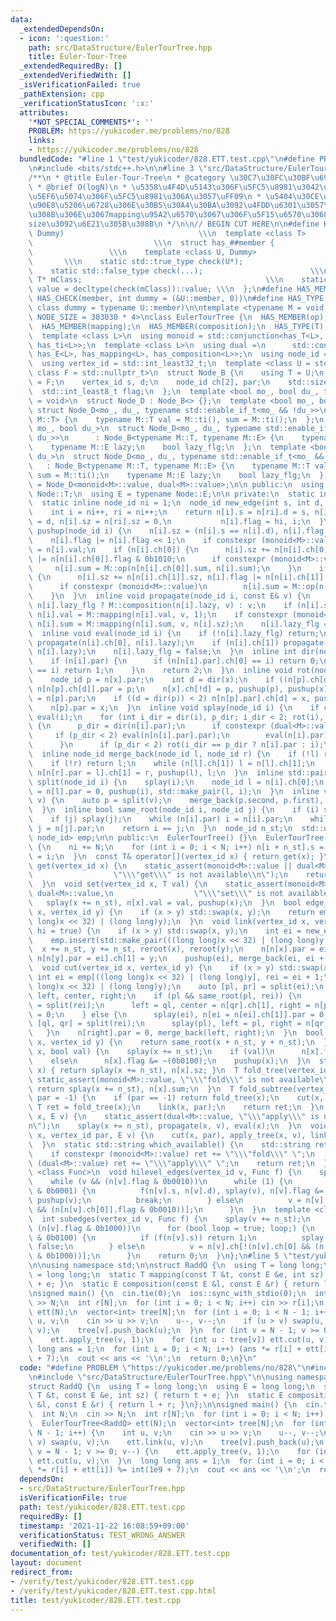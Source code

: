 ```yaml
---
data:
  _extendedDependsOn:
  - icon: ':question:'
    path: src/DataStructure/EulerTourTree.hpp
    title: Euler-Tour-Tree
  _extendedRequiredBy: []
  _extendedVerifiedWith: []
  _isVerificationFailed: true
  _pathExtension: cpp
  _verificationStatusIcon: ':x:'
  attributes:
    '*NOT_SPECIAL_COMMENTS*': ''
    PROBLEM: https://yukicoder.me/problems/no/828
    links:
    - https://yukicoder.me/problems/no/828
  bundledCode: "#line 1 \"test/yukicoder/828.ETT.test.cpp\"\n#define PROBLEM \"https://yukicoder.me/problems/no/828\"\
    \n#include <bits/stdc++.h>\n\n#line 3 \"src/DataStructure/EulerTourTree.hpp\"\n\
    /**\n * @title Euler-Tour-Tree\n * @category \u30C7\u30FC\u30BF\u69CB\u9020\n\
    \ * @brief O(logN)\n * \u5358\u4F4D\u5143\u306F\u5FC5\u8981\u3042\u308A\uFF08\u9045\
    \u5EF6\u5074\u306F\u5FC5\u8981\u306A\u3057\uFF09\n * \u5404\u30CE\u30FC\u30C9\u304C\
    \u90E8\u5206\u6728\u306E\u30B5\u30A4\u30BA\u3092\u4FDD\u6301\u3057\u3066\u3044\
    \u308B\u306E\u3067mapping\u95A2\u6570\u3067\u306F\u5F15\u6570\u3068\u3057\u3066\
    size\u3092\u6E21\u305B\u308B\n */\n\n// BEGIN CUT HERE\n\n#define HAS_CHECK(member,\
    \ Dummy)                              \\\n  template <class T>               \
    \                           \\\n  struct has_##member {                      \
    \                 \\\n    template <class U, Dummy>                          \
    \       \\\n    static std::true_type check(U*);                          \\\n\
    \    static std::false_type check(...);                        \\\n    static\
    \ T* mClass;                                         \\\n    static const bool\
    \ value = decltype(check(mClass))::value; \\\n  };\n#define HAS_MEMBER(member)\
    \ HAS_CHECK(member, int dummy = (&U::member, 0))\n#define HAS_TYPE(member) HAS_CHECK(member,\
    \ class dummy = typename U::member)\n\ntemplate <typename M = void, std::size_t\
    \ NODE_SIZE = 303030 * 4>\nclass EulerTourTree {\n  HAS_MEMBER(op);\n  HAS_MEMBER(ti);\n\
    \  HAS_MEMBER(mapping);\n  HAS_MEMBER(composition);\n  HAS_TYPE(T);\n  HAS_TYPE(E);\n\
    \  template <class L>\n  using monoid = std::conjunction<has_T<L>, has_op<L>,\
    \ has_ti<L>>;\n  template <class L>\n  using dual =\n      std::conjunction<has_T<L>,\
    \ has_E<L>, has_mapping<L>, has_composition<L>>;\n  using node_id = std::int_least32_t;\n\
    \  using vertex_id = std::int_least32_t;\n  template <class U = std::nullptr_t,\
    \ class F = std::nullptr_t>\n  struct Node_B {\n    using T = U;\n    using E\
    \ = F;\n    vertex_id s, d;\n    node_id ch[2], par;\n    std::size_t sz;\n  \
    \  std::int_least8_t flag;\n  };\n  template <bool mo_, bool du_, typename tEnable\
    \ = void>\n  struct Node_D : Node_B<> {};\n  template <bool mo_, bool du_>\n \
    \ struct Node_D<mo_, du_, typename std::enable_if_t<mo_ && !du_>>\n      : Node_B<typename\
    \ M::T> {\n    typename M::T val = M::ti(), sum = M::ti();\n  };\n  template <bool\
    \ mo_, bool du_>\n  struct Node_D<mo_, du_, typename std::enable_if_t<!mo_ &&\
    \ du_>>\n      : Node_B<typename M::T, typename M::E> {\n    typename M::T val;\n\
    \    typename M::E lazy;\n    bool lazy_flg;\n  };\n  template <bool mo_, bool\
    \ du_>\n  struct Node_D<mo_, du_, typename std::enable_if_t<mo_ && du_>>\n   \
    \   : Node_B<typename M::T, typename M::E> {\n    typename M::T val = M::ti(),\
    \ sum = M::ti();\n    typename M::E lazy;\n    bool lazy_flg;\n  };\n  using Node\
    \ = Node_D<monoid<M>::value, dual<M>::value>;\n\n public:\n  using T = typename\
    \ Node::T;\n  using E = typename Node::E;\n\n private:\n  static inline Node n[NODE_SIZE];\n\
    \  static inline node_id ni = 1;\n  node_id new_edge(int s, int d, bool hi) {\n\
    \    int i = ni++, ri = ni++;\n    return n[i].s = n[ri].d = s, n[i].d = n[ri].s\
    \ = d, n[i].sz = n[ri].sz = 0,\n           n[i].flag = hi, i;\n  }\n  static void\
    \ pushup(node_id i) {\n    n[i].sz = (n[i].s == n[i].d), n[i].flag &= 0b0101,\n\
    \    n[i].flag |= n[i].flag << 1;\n    if constexpr (monoid<M>::value) n[i].sum\
    \ = n[i].val;\n    if (n[i].ch[0]) {\n      n[i].sz += n[n[i].ch[0]].sz, n[i].flag\
    \ |= n[n[i].ch[0]].flag & 0b1010;\n      if constexpr (monoid<M>::value)\n   \
    \     n[i].sum = M::op(n[n[i].ch[0]].sum, n[i].sum);\n    }\n    if (n[i].ch[1])\
    \ {\n      n[i].sz += n[n[i].ch[1]].sz, n[i].flag |= n[n[i].ch[1]].flag & 0b1010;\n\
    \      if constexpr (monoid<M>::value)\n        n[i].sum = M::op(n[i].sum, n[n[i].ch[1]].sum);\n\
    \    }\n  }\n  inline void propagate(node_id i, const E& v) {\n    n[i].lazy =\
    \ n[i].lazy_flg ? M::composition(n[i].lazy, v) : v;\n    if (n[i].s == n[i].d)\
    \ n[i].val = M::mapping(n[i].val, v, 1);\n    if constexpr (monoid<M>::value)\
    \ n[i].sum = M::mapping(n[i].sum, v, n[i].sz);\n    n[i].lazy_flg = true;\n  }\n\
    \  inline void eval(node_id i) {\n    if (!n[i].lazy_flg) return;\n    if (n[i].ch[0])\
    \ propagate(n[i].ch[0], n[i].lazy);\n    if (n[i].ch[1]) propagate(n[i].ch[1],\
    \ n[i].lazy);\n    n[i].lazy_flg = false;\n  }\n  inline int dir(node_id i) {\n\
    \    if (n[i].par) {\n      if (n[n[i].par].ch[0] == i) return 0;\n      if (n[n[i].par].ch[1]\
    \ == i) return 1;\n    }\n    return 2;\n  }\n  inline void rot(node_id x) {\n\
    \    node_id p = n[x].par;\n    int d = dir(x);\n    if ((n[p].ch[d] = n[x].ch[!d]))\
    \ n[n[p].ch[d]].par = p;\n    n[x].ch[!d] = p, pushup(p), pushup(x), n[x].par\
    \ = n[p].par;\n    if ((d = dir(p)) < 2) n[n[p].par].ch[d] = x, pushup(n[p].par);\n\
    \    n[p].par = x;\n  }\n  inline void splay(node_id i) {\n    if constexpr (dual<M>::value)\
    \ eval(i);\n    for (int i_dir = dir(i), p_dir; i_dir < 2; rot(i), i_dir = dir(i))\
    \ {\n      p_dir = dir(n[i].par);\n      if constexpr (dual<M>::value) {\n   \
    \     if (p_dir < 2) eval(n[n[i].par].par);\n        eval(n[i].par), eval(i);\n\
    \      }\n      if (p_dir < 2) rot(i_dir == p_dir ? n[i].par : i);\n    }\n  }\n\
    \  inline node_id merge_back(node_id l, node_id r) {\n    if (!l) return r;\n\
    \    if (!r) return l;\n    while (n[l].ch[1]) l = n[l].ch[1];\n    return splay(l),\
    \ n[n[r].par = l].ch[1] = r, pushup(l), l;\n  }\n  inline std::pair<node_id, node_id>\
    \ split(node_id i) {\n    splay(i);\n    node_id l = n[i].ch[0];\n    return n[i].ch[0]\
    \ = n[l].par = 0, pushup(i), std::make_pair(l, i);\n  }\n  inline void reroot(node_id\
    \ v) {\n    auto p = split(v);\n    merge_back(p.second, p.first), splay(v);\n\
    \  }\n  inline bool same_root(node_id i, node_id j) {\n    if (i) splay(i);\n\
    \    if (j) splay(j);\n    while (n[i].par) i = n[i].par;\n    while (n[j].par)\
    \ j = n[j].par;\n    return i == j;\n  }\n  node_id n_st;\n  std::unordered_map<std::uint64_t,\
    \ node_id> emp;\n\n public:\n  EulerTourTree() {}\n  EulerTourTree(int N) : n_st(ni)\
    \ {\n    ni += N;\n    for (int i = 0; i < N; i++) n[i + n_st].s = n[i + n_st].d\
    \ = i;\n  }\n  const T& operator[](vertex_id x) { return get(x); }\n  const T&\
    \ get(vertex_id x) {\n    static_assert(monoid<M>::value || dual<M>::value,\n\
    \                  \"\\\"get\\\" is not available\\n\");\n    return n[x + n_st].val;\n\
    \  }\n  void set(vertex_id x, T val) {\n    static_assert(monoid<M>::value ||\
    \ dual<M>::value,\n                  \"\\\"set\\\" is not available\\n\");\n \
    \   splay(x += n_st), n[x].val = val, pushup(x);\n  }\n  bool edge_exist(vertex_id\
    \ x, vertex_id y) {\n    if (x > y) std::swap(x, y);\n    return emp.count(((long\
    \ long)x << 32) | (long long)y);\n  }\n  void link(vertex_id x, vertex_id y, bool\
    \ hi = true) {\n    if (x > y) std::swap(x, y);\n    int ei = new_edge(x, y, hi);\n\
    \    emp.insert(std::make_pair(((long long)x << 32) | (long long)y, ei));\n  \
    \  x += n_st, y += n_st, reroot(x), reroot(y);\n    n[n[x].par = ei].ch[0] = x,\
    \ n[n[y].par = ei].ch[1] = y;\n    pushup(ei), merge_back(ei, ei + 1);\n  }\n\
    \  void cut(vertex_id x, vertex_id y) {\n    if (x > y) std::swap(x, y);\n   \
    \ int ei = emp[((long long)x << 32) | (long long)y], rei = ei + 1;\n    emp.erase(((long\
    \ long)x << 32) | (long long)y);\n    auto [pl, pr] = split(ei);\n    node_id\
    \ left, center, right;\n    if (pl && same_root(pl, rei)) {\n      auto [ql, qr]\
    \ = split(rei);\n      left = ql, center = n[qr].ch[1], right = n[pr].ch[1], n[center].par\
    \ = 0;\n    } else {\n      splay(ei), n[ei = n[ei].ch[1]].par = 0;\n      auto\
    \ [ql, qr] = split(rei);\n      splay(pl), left = pl, right = n[qr].ch[1];\n \
    \   }\n    n[right].par = 0, merge_back(left, right);\n  }\n  bool connected(vertex_id\
    \ x, vertex_id y) {\n    return same_root(x + n_st, y + n_st);\n  }\n  void subedge_set(vertex_id\
    \ x, bool val) {\n    splay(x += n_st);\n    if (val)\n      n[x].flag |= (0b0100);\n\
    \    else\n      n[x].flag &= ~(0b0100);\n    pushup(x);\n  }\n  std::size_t tree_size(vertex_id\
    \ x) { return splay(x += n_st), n[x].sz; }\n  T fold_tree(vertex_id x) {\n   \
    \ static_assert(monoid<M>::value, \"\\\"fold\\\" is not available\\n\");\n   \
    \ return splay(x += n_st), n[x].sum;\n  }\n  T fold_subtree(vertex_id x, vertex_id\
    \ par = -1) {\n    if (par == -1) return fold_tree(x);\n    cut(x, par);\n   \
    \ T ret = fold_tree(x);\n    link(x, par);\n    return ret;\n  }\n  void apply_tree(vertex_id\
    \ x, E v) {\n    static_assert(dual<M>::value, \"\\\"apply\\\" is not available\\\
    n\");\n    splay(x += n_st), propagate(x, v), eval(x);\n  }\n  void apply_subtree(vertex_id\
    \ x, vertex_id par, E v) {\n    cut(x, par), apply_tree(x, v), link(x, par);\n\
    \  }\n  static std::string which_available() {\n    std::string ret = \"\";\n\
    \    if constexpr (monoid<M>::value) ret += \"\\\"fold\\\" \";\n    if constexpr\
    \ (dual<M>::value) ret += \"\\\"apply\\\" \";\n    return ret;\n  }\n  template\
    \ <class Func>\n  void hilevel_edges(vertex_id v, Func f) {\n    splay(v += n_st);\n\
    \    while (v && (n[v].flag & 0b0010))\n      while (1) {\n        if (n[v].flag\
    \ & 0b0001) {\n          f(n[v].s, n[v].d), splay(v), n[v].flag &= ~(0b0001),\
    \ pushup(v);\n          break;\n        } else\n          v = n[v].ch[!(n[v].ch[0]\
    \ && (n[n[v].ch[0]].flag & 0b0010))];\n      }\n  }\n  template <class Func>\n\
    \  int subedges(vertex_id v, Func f) {\n    splay(v += n_st);\n    while (v &&\
    \ (n[v].flag & 0b1000))\n      for (bool loop = true; loop;) {\n        if (n[v].flag\
    \ & 0b0100) {\n          if (f(n[v].s)) return 1;\n          splay(v), loop =\
    \ false;\n        } else\n          v = n[v].ch[!(n[v].ch[0] && (n[n[v].ch[0]].flag\
    \ & 0b1000))];\n      }\n    return 0;\n  }\n};\n#line 5 \"test/yukicoder/828.ETT.test.cpp\"\
    \n\nusing namespace std;\n\nstruct RaddQ {\n  using T = long long;\n  using E\
    \ = long long;\n  static T mapping(const T &t, const E &e, int sz) { return t\
    \ + e; }\n  static E composition(const E &l, const E &r) { return l + r; }\n};\n\
    \nsigned main() {\n  cin.tie(0);\n  ios::sync_with_stdio(0);\n  int N;\n  cin\
    \ >> N;\n  int r[N];\n  for (int i = 0; i < N; i++) cin >> r[i];\n  EulerTourTree<RaddQ>\
    \ ett(N);\n  vector<int> tree[N];\n  for (int i = 0; i < N - 1; i++) {\n    int\
    \ u, v;\n    cin >> u >> v;\n    u--, v--;\n    if (u > v) swap(u, v);\n    ett.link(u,\
    \ v);\n    tree[v].push_back(u);\n  }\n  for (int v = N - 1; v >= 0; v--) {\n\
    \    ett.apply_tree(v, 1);\n    for (int u : tree[v]) ett.cut(u, v);\n  }\n  long\
    \ long ans = 1;\n  for (int i = 0; i < N; i++) (ans *= r[i] + ett[i]) %= int(1e9\
    \ + 7);\n  cout << ans << '\\n';\n  return 0;\n}\n"
  code: "#define PROBLEM \"https://yukicoder.me/problems/no/828\"\n#include <bits/stdc++.h>\n\
    \n#include \"src/DataStructure/EulerTourTree.hpp\"\n\nusing namespace std;\n\n\
    struct RaddQ {\n  using T = long long;\n  using E = long long;\n  static T mapping(const\
    \ T &t, const E &e, int sz) { return t + e; }\n  static E composition(const E\
    \ &l, const E &r) { return l + r; }\n};\n\nsigned main() {\n  cin.tie(0);\n  ios::sync_with_stdio(0);\n\
    \  int N;\n  cin >> N;\n  int r[N];\n  for (int i = 0; i < N; i++) cin >> r[i];\n\
    \  EulerTourTree<RaddQ> ett(N);\n  vector<int> tree[N];\n  for (int i = 0; i <\
    \ N - 1; i++) {\n    int u, v;\n    cin >> u >> v;\n    u--, v--;\n    if (u >\
    \ v) swap(u, v);\n    ett.link(u, v);\n    tree[v].push_back(u);\n  }\n  for (int\
    \ v = N - 1; v >= 0; v--) {\n    ett.apply_tree(v, 1);\n    for (int u : tree[v])\
    \ ett.cut(u, v);\n  }\n  long long ans = 1;\n  for (int i = 0; i < N; i++) (ans\
    \ *= r[i] + ett[i]) %= int(1e9 + 7);\n  cout << ans << '\\n';\n  return 0;\n}\n"
  dependsOn:
  - src/DataStructure/EulerTourTree.hpp
  isVerificationFile: true
  path: test/yukicoder/828.ETT.test.cpp
  requiredBy: []
  timestamp: '2021-11-22 16:08:59+09:00'
  verificationStatus: TEST_WRONG_ANSWER
  verifiedWith: []
documentation_of: test/yukicoder/828.ETT.test.cpp
layout: document
redirect_from:
- /verify/test/yukicoder/828.ETT.test.cpp
- /verify/test/yukicoder/828.ETT.test.cpp.html
title: test/yukicoder/828.ETT.test.cpp
---
```

